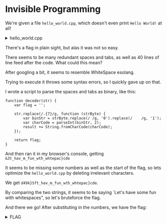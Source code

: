 # Invisible Programming

We're given a file `hello_world.cpp`, which doesn't even print `Hello World!` at all!

<details>
  <summary>hello_world.cpp</summary>   
  
   ```
   #include		  	  <iostream> 
using 		 	  namespace std;  
int main			  	 () 
{		 	 		
	cout				 		<<"The flag is d4rk{You_thought_this_will_be that_much_easy}c0de\n"; 
	return 	  		  0; 
		  		} 
			 	  
	  			
		 	 	
	 					
		 	   
		    	
			 		 
		  		
	 					
		 	 	
		    
		 		 	
		  		
	 					
		  		 
			 	 	
		 			 
	 					
			 			
		   	
			 	  
		 	   
	 					
			 			
		 	   
		   	
			 	  
		  	 	
		 	 	
			    
		    	
		   		
		  		
		 	 	
					 	
		   		
		    
		  	  
		  	 	

   ```
   </details>

There's a flag in plain sight, but alas it was not so easy.

There seems to be many redundant spaces and tabs, as well as 40 lines of line feed after the code. What could this mean?

After googling a bit, it seems to resemble WhiteSpace esolang.

Trying to execute it throws some syntax errors, so I quickly gave up on that.

I wrote a script to parse the spaces and tabs as binary, like this:

```
function decoder(str) {
    var flag = '';

    str.replace(/.{7}/g, function (strByte) {
        var binStr = strByte.replace(/ /g, '0').replace(/    /g, '1');
        var charCode = parseInt(binStr, 2);
        result += String.fromCharCode(charCode);
    });

    return flag;
}
```

And then ran it in my browser's console, getting `&3t_hav_m_fun_wth_whtepac}cde`

It seems to be missing some numbers as well as the start of the flag, so lets optimize the `hello_world.cpp` by deleting irrelevant characters.

We get `d49k}Sft_hav_m_fun_wth_whtepac}cde`.

By comparing the two strings, it seems to be saying `Let's have some fun with whitespaces", so let's bruteforce the flag.

And there we go! After substituting in the numbers, we have the flag:

<details>
  <summary>FLAG</summary>   
  
   `d4rk{L3t'5_hav3_50m3_fun_w1th_wh1te5pac35}c0de`
   </details>
